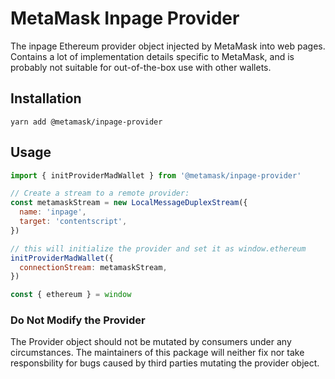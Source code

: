 # MetaMask Inpage Provider

The inpage Ethereum provider object injected by MetaMask into web pages.
Contains a lot of implementation details specific to MetaMask, and is probably
not suitable for out-of-the-box use with other wallets.

## Installation

`yarn add @metamask/inpage-provider`

## Usage

```javascript
import { initProviderMadWallet } from '@metamask/inpage-provider'

// Create a stream to a remote provider:
const metamaskStream = new LocalMessageDuplexStream({
  name: 'inpage',
  target: 'contentscript',
})

// this will initialize the provider and set it as window.ethereum
initProviderMadWallet({
  connectionStream: metamaskStream,
})

const { ethereum } = window
```

### Do Not Modify the Provider

The Provider object should not be mutated by consumers under any circumstances.
The maintainers of this package will neither fix nor take responsbility for bugs caused by third parties mutating the provider object.
